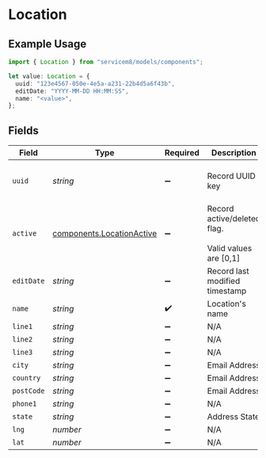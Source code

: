 # Location

## Example Usage

```typescript
import { Location } from "servicem8/models/components";

let value: Location = {
  uuid: "123e4567-050e-4e5a-a231-22b4d5a6f43b",
  editDate: "YYYY-MM-DD HH:MM:SS",
  name: "<value>",
};
```

## Fields

| Field                                                                  | Type                                                                   | Required                                                               | Description                                                            | Example                                                                |
| ---------------------------------------------------------------------- | ---------------------------------------------------------------------- | ---------------------------------------------------------------------- | ---------------------------------------------------------------------- | ---------------------------------------------------------------------- |
| `uuid`                                                                 | *string*                                                               | :heavy_minus_sign:                                                     | Record UUID key                                                        | 123e4567-050e-4e5a-a231-22b4d5a6f43b                                   |
| `active`                                                               | [components.LocationActive](../../models/components/locationactive.md) | :heavy_minus_sign:                                                     | Record active/deleted flag. <br/><br/>Valid values are [0,1]           |                                                                        |
| `editDate`                                                             | *string*                                                               | :heavy_minus_sign:                                                     | Record last modified timestamp                                         | YYYY-MM-DD HH:MM:SS                                                    |
| `name`                                                                 | *string*                                                               | :heavy_check_mark:                                                     | Location's name                                                        |                                                                        |
| `line1`                                                                | *string*                                                               | :heavy_minus_sign:                                                     | N/A                                                                    |                                                                        |
| `line2`                                                                | *string*                                                               | :heavy_minus_sign:                                                     | N/A                                                                    |                                                                        |
| `line3`                                                                | *string*                                                               | :heavy_minus_sign:                                                     | N/A                                                                    |                                                                        |
| `city`                                                                 | *string*                                                               | :heavy_minus_sign:                                                     | Email Address                                                          |                                                                        |
| `country`                                                              | *string*                                                               | :heavy_minus_sign:                                                     | Email Address                                                          |                                                                        |
| `postCode`                                                             | *string*                                                               | :heavy_minus_sign:                                                     | Email Address                                                          |                                                                        |
| `phone1`                                                               | *string*                                                               | :heavy_minus_sign:                                                     | N/A                                                                    |                                                                        |
| `state`                                                                | *string*                                                               | :heavy_minus_sign:                                                     | Address State                                                          |                                                                        |
| `lng`                                                                  | *number*                                                               | :heavy_minus_sign:                                                     | N/A                                                                    |                                                                        |
| `lat`                                                                  | *number*                                                               | :heavy_minus_sign:                                                     | N/A                                                                    |                                                                        |